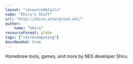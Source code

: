 ```yaml
---
layout: "resourcedetails"
name: "Shiru's Stuff"
url: "http://shiru.untergrund.net/"
author:
    name: "Shiru"
resourceFormat: globe
tags: ["retrocomputing"]
descNeeded: true
---
```


Homebrew tools, games, and more by NES developer Shiru.